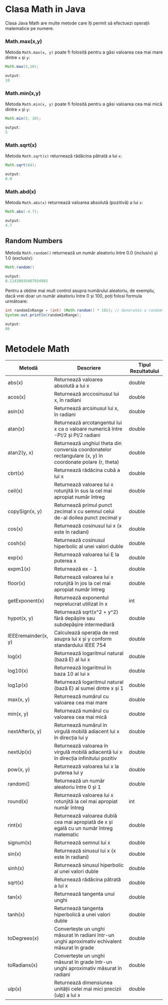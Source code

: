 # Clasa Math in Java

Clasa Java Math are multe metode care îți permit să efectuezi operații matematice pe numere.

### Math.max(x,y)

Metoda `Math.max(x, y)` poate fi folosită pentru a găsi valoarea cea mai mare dintre `x` și `y`:

```java
Math.max(5,10);

output:
10
```

### Math.min(x,y)

Metoda `Math.min(x, y)` poate fi folosită pentru a găsi valoarea cea mai mică dintre `x` și `y`:

```java
Math.min(5, 10);

output:
5
```
### Math.sqrt(x)

Metoda `Math.sqrt(x)` returnează rădăcina pătrată a lui `x`:

```java
Math.sqrt(64);

output:
8.0
```

### Math.abd(x)

Metoda `Math.abs(x)` returnează valoarea absolută (pozitivă) a lui `x`:

```java
Math.abs(-4.7);

output:
4.7
```

## Random Numbers

Metoda `Math.random()` returnează un număr aleatoriu între 0.0 (inclusiv) și 1.0 (exclusiv):

```java
Math.random()

output:
0.11438035487934983
```
Pentru a obține mai mult control asupra numărului aleatoriu, de exemplu, dacă vrei doar un număr aleatoriu între 0 și 100, poți folosi formula următoare:
```java
int randomInRange = (int) (Math.random() * 101); // Generates a random number between 0 and 100
System.out.println(randomInRange);

output:
86
```


# Metodele Math

| Metodă            | Descriere                                                                                                      | Tipul Rezultatului        |
|-------------------|----------------------------------------------------------------------------------------------------------------|---------------------------|
| abs(x)            | Returnează valoarea absolută a lui x                                                                         | double|float|int|long      |
| acos(x)           | Returnează arccosinusul lui x, în radiani                                                                     | double                    |
| asin(x)           | Returnează arcsinusul lui x, în radiani                                                                      | double                    |
| atan(x)           | Returnează arcotangentul lui x ca o valoare numerică între -PI/2 și PI/2 radiani                             | double                    |
| atan2(y, x)       | Returnează unghiul theta din conversia coordonatelor rectangulare (x, y) în coordonate polare (r, theta)      | double                    |
| cbrt(x)           | Returnează rădăcina cubă a lui x                                                                             | double                    |
| ceil(x)           | Returnează valoarea lui x rotunjită în sus la cel mai apropiat număr întreg                                  | double                    |
| copySign(x, y)    | Returnează primul punct zecimal x cu semnul celui de-al doilea punct zecimal y                               | double                    |
| cos(x)            | Returnează cosinusul lui x (x este în radiani)                                                               | double                    |
| cosh(x)           | Returnează cosinusul hiperbolic al unei valori duble                                                           | double                    |
| exp(x)            | Returnează valoarea lui E la puterea x                                                                       | double                    |
| expm1(x)          | Returnează ex - 1                                                                                            | double                    |
| floor(x)          | Returnează valoarea lui x rotunjită în jos la cel mai apropiat număr întreg                                  | double                    |
| getExponent(x)    | Returnează exponentul neprelucrat utilizat în x                                                               | int                       |
| hypot(x, y)       | Returnează sqrt(x^2 + y^2) fără depășire sau subdepășire intermediară                                       | double                    |
| IEEEremainder(x, y)| Calculează operația de rest asupra lui x și y conform standardului IEEE 754                                 | double                    |
| log(x)            | Returnează logaritmul natural (bază E) al lui x                                                              | double                    |
| log10(x)          | Returnează logaritmul în baza 10 al lui x                                                                    | double                    |
| log1p(x)          | Returnează logaritmul natural (bază E) al sumei dintre x și 1                                              | double                    |
| max(x, y)         | Returnează numărul cu valoarea cea mai mare                                                                  | double|float|int|long      |
| min(x, y)         | Returnează numărul cu valoarea cea mai mică                                                                  | double|float|int|long      |
| nextAfter(x, y)   | Returnează numărul în virgulă mobilă adiacent lui x în direcția lui y                                       | double|float              |
| nextUp(x)         | Returnează valoarea în virgulă mobilă adiacentă lui x în direcția infinitului pozitiv                      | double|float              |
| pow(x, y)         | Returnează valoarea lui x la puterea lui y                                                                   | double                    |
| random()          | Returnează un număr aleatoriu între 0 și 1                                                                  | double                    |
| round(x)          | Returnează valoarea lui x rotunjită la cel mai apropiat număr întreg                                       | int                       |
| rint(x)           | Returnează valoarea dublă cea mai apropiată de x și egală cu un număr întreg matematic                       | double                    |
| signum(x)         | Returnează semnul lui x                                                                                     | double                    |
| sin(x)            | Returnează sinusul lui x (x este în radiani)                                                                | double                    |
| sinh(x)           | Returnează sinusul hiperbolic al unei valori duble                                                           | double                    |
| sqrt(x)           | Returnează rădăcina pătrată a lui x                                                                         | double                    |
| tan(x)            | Returnează tangenta unui unghi                                                                              | double                    |
| tanh(x)           | Returnează tangenta hiperbolică a unei valori duble                                                          | double                    |
| toDegrees(x)      | Convertește un unghi măsurat în radiani într-un unghi aproximativ echivalent măsurat în grade            | double                    |
| toRadians(x)      | Convertește un unghi măsurat în grade într-un unghi aproximativ măsurat în radiani                         | double                    |
| ulp(x)            | Returnează dimensiunea unității celei mai mici precizii (ulp) a lui x                                      | double|float              |

